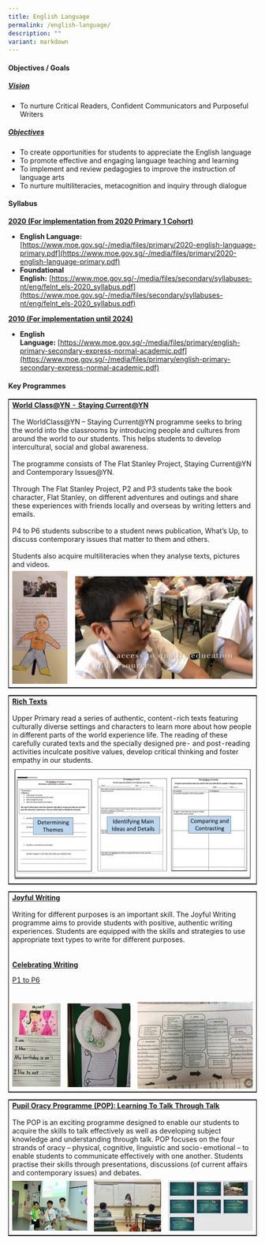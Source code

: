```yaml
---
title: English Language
permalink: /english-language/
description: ""
variant: markdown
---
```

#### Objectives / Goals

<h5><u> Vision </u></h5>

*   To nurture Critical Readers, Confident Communicators and Purposeful Writers

<h5><u> Objectives </u></h5>

*   To create opportunities for students to appreciate the English language
*   To promote effective and engaging language teaching and learning
*   To implement and review pedagogies to improve the instruction of language arts
*   To nurture multiliteracies, metacognition and inquiry through dialogue

#### Syllabus

<b><u>2020 (For implementation from 2020 Primary 1 Cohort)</u></b>

* **English Language:** [https://www.moe.gov.sg/-/media/files/primary/2020-english-language-primary.pdf](https://www.moe.gov.sg/-/media/files/primary/2020-english-language-primary.pdf)
*   **Foundational English:**&nbsp;[https://www.moe.gov.sg/-/media/files/secondary/syllabuses-nt/eng/felnt_els-2020_syllabus.pdf](https://www.moe.gov.sg/-/media/files/secondary/syllabuses-nt/eng/felnt_els-2020_syllabus.pdf)

<b><u>2010 (For implementation until 2024)</u></b>

*   **English Language:**&nbsp;[https://www.moe.gov.sg/-/media/files/primary/english-primary-secondary-express-normal-academic.pdf](https://www.moe.gov.sg/-/media/files/primary/english-primary-secondary-express-normal-academic.pdf)


#### Key Programmes

<table style="border:1px solid black">
	<tbody><tr>
		<td colspan="2">
			<b><u>World Class@YN - Staying Current@YN</u></b><br>
			<br>The WorldClass@YN – Staying Current@YN programme seeks to bring the world into the classrooms by introducing people and cultures from around the world to our students. This helps students to develop intercultural, social and global awareness.<br>
<br>
The programme consists of The Flat Stanley Project, Staying Current@YN and Contemporary Issues@YN. <br>
<br>
Through The Flat Stanley Project, P2 and P3 students take the book character, Flat Stanley, on different adventures and outings and share these experiences with friends locally and overseas by writing letters and emails. <br>
<br>
P4 to P6 students subscribe to a student news publication, What’s Up, to discuss contemporary issues that matter to them and others.<br>
<br>
Students also acquire multiliteracies when they analyse texts, pictures and videos.
		</td>
	</tr>
	<tr>
		<td width="25%">
			<img src="/images/WorldClass_YN-1-e1594797016544-146x300.jpg">
		</td>
		<td>
			<img src="/images/WorldClass_YN-2-e1594797306642-768x441.jpg">
		</td>
	</tr>
</tbody></table>

<table style="border:1px solid black">
	<tbody><tr>
		<td>
			<b><u>Rich Texts</u></b><br>
			<br>
			Upper Primary read a series of authentic, content-rich texts featuring culturally diverse settings and characters to learn more about how people in different parts of the world experience life. The reading of these carefully curated texts and the specially designed pre- and post-reading activities inculcate positive values, develop critical thinking and foster empathy in our students.
		</td>
	</tr>
	<tr>
		<td> <img src="/images/Rich-Text-768x363.jpg"> </td>
	</tr>
</tbody></table>

<table style="border:1px solid black">
	<tbody><tr>
		<td colspan="3">
			<b><u>Joyful Writing</u></b><br>
			<br>
Writing for different purposes is an important skill. The Joyful Writing programme aims to provide students with positive, authentic writing experiences. Students are equipped with the skills and strategies to use appropriate text types to write for different purposes.
			<br><br><br>
			<b><u>Celebrating Writing</u></b><br>
			
<a href="https://drive.google.com/file/d/1YVkWh2t0l3uB7bnlI7Gru2TPj7NuyFWL/view?usp=sharing">P1 to P6</a><br>
						<br>
		</td>
	</tr>
	<tr>
		<td width="22%"><img src="/images/Joyful-Writing-1-173x300.jpg"></td>
		<td width="28%"><img src="/images/Joyful-Writing-2-225x300.jpg"></td>
		<td width="49%"><img src="/images/Joyful-Writing-3-300x225.jpg"></td>
	</tr>
</tbody></table>

<table style="border:1px solid black">
	<tbody><tr>
		<td colspan="3">
			<b><u>Pupil Oracy Programme (POP): Learning To Talk Through Talk </u></b><br>
			<br>
The POP is an exciting programme designed to enable our students to acquire the skills to talk effectively as well as developing subject knowledge and understanding through talk. POP focuses on the four strands of oracy – physical, cognitive, linguistic and socio-emotional – to enable students to communicate effectively with one another. Students practise their skills through presentations, discussions (of current affairs and contemporary issues) and debates.
		</td>
	</tr>
	<tr>
		<td width="33%"><img src="/images/Pupil-Oracy-Programme-1-300x199.jpg"></td>
		<td width="30%"><img src="/images/Pupil-Oracy-Programme-2-300x233.jpeg"></td>
		<td width="37%"><img src="/images/Pupil-Oracy-Programme-3-300x180.jpg"></td>
	</tr>
</tbody></table>